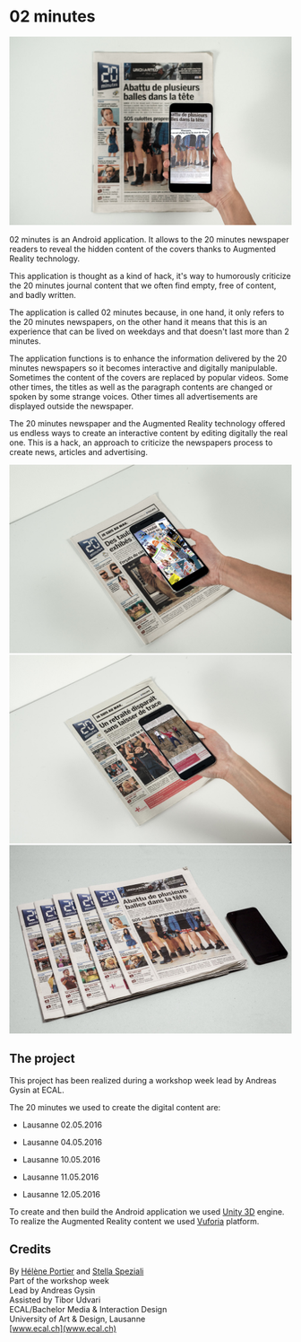 # 02 minutes
![Alt text](/Documentation/02minutes-img/02minutes-1.jpg)

02 minutes is an Android application. It allows to the 20 minutes newspaper readers to reveal the hidden content of the covers thanks to Augmented Reality technology.

This application is thought as a kind of hack, it's way to humorously criticize the 20 minutes journal content that we often find empty, free of content, and badly written.

The application is called 02 minutes because, in one hand, it only refers to the 20 minutes newspapers, on the other hand it means that this is an experience that can be lived on weekdays and that doesn't last more than 2 minutes.

The application functions is to enhance the information delivered by the 20 minutes newspapers so it becomes interactive and digitally manipulable. Sometimes the content of the covers are replaced by popular videos. Some other times, the titles as well as the paragraph contents are changed or spoken by some strange voices. Other times all advertisements are displayed outside the newspaper.

The 20 minutes newspaper and the Augmented Reality technology offered us endless ways to create an interactive content by editing digitally the real one. This is a hack, an approach to criticize the newspapers process to create news, articles and advertising.

![Alt text](/Documentation/02minutes-img/02minutes-2.jpg)
![Alt text](/Documentation/02minutes-img/02minutes-3.jpg)
![Alt text](/Documentation/02minutes-img/02minutes-4.jpg)

## The project
This project has been realized during a workshop week lead by Andreas Gysin at ECAL.

The 20 minutes we used to create the digital content are:<br>
- Lausanne 02.05.2016
<!-- ![Alt text](/Documentation/20_minutes_covers/20min02052016.jpg) -->
- Lausanne 04.05.2016
<!-- ![Alt text](/Documentation/20_minutes_covers/20min04052016.jpg) -->
- Lausanne 10.05.2016
<!-- ![Alt text](/Documentation/20_minutes_covers/20min10052016.jpg) -->
- Lausanne 11.05.2016
<!-- ![Alt text](/Documentation/20_minutes_covers/20min11052016.jpg) -->
- Lausanne 12.05.2016
<!-- ![Alt text](/Documentation/20_minutes_covers/20min12052016.jpg) -->

To create and then build the Android application we used [Unity 3D](https://unity3d.com) engine. To realize the Augmented Reality content we used [Vuforia](https://vuforia.com/) platform.

## Credits
By [Hélène Portier](http://heleneportier.com/) and [Stella Speziali](https://stellaspeziali.myportfolio.com/)<br>
Part of the workshop week<br>
Lead by Andreas Gysin<br>
Assisted by Tibor Udvari<br>
ECAL/Bachelor Media & Interaction Design<br>
University of Art & Design, Lausanne<br>
[www.ecal.ch](www.ecal.ch)
